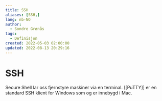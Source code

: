 ```yaml
---
title: SSH
aliases: [SSH,]
lang: nb-NO
author:
  - Sondre Grønås
tags:
  - Definisjon
created: 2022-05-03 02:00:00
updated: 2022-08-13 20:29:16
---
```

# SSH
Secure Shell lar oss fjernstyre maskiner via en terminal. [[PuTTY]] er en standard SSH klient for Windows som og er innebygd i Mac.